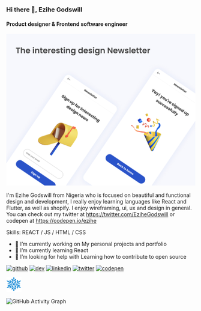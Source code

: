 ### Hi there 👋, Ezihe Godswill
#### Product designer & Frontend software engineer
![Product designer & Frontend software engineer](https://github.com/ezihe-godswill/ezihe-godswill/blob/main/Poster02.jpg)

I'm Ezihe Godswill from Nigeria who is focused on beautiful and functional design and development, I really enjoy learning languages like React and Flutter, as well as shopify. I enjoy wireframing, ui, ux and design in general. You can check out my twitter at https://twitter.com/EziheGodswill or codepen at https://codepen.io/ezihe

Skills: REACT / JS / HTML / CSS

- 🔭 I’m currently working on My personal projects and portfolio 
- 🌱 I’m currently learning React  
- 🤔 I’m looking for help with Learning how to contribute to open source 


[<img src='https://cdn.jsdelivr.net/npm/simple-icons@3.0.1/icons/github.svg' alt='github' height='40'>](https://github.com/ezihe-godswill)  [<img src='https://cdn.jsdelivr.net/npm/simple-icons@3.0.1/icons/dev-dot-to.svg' alt='dev' height='40'>](https://dev.to/ezihegodswill)  [<img src='https://cdn.jsdelivr.net/npm/simple-icons@3.0.1/icons/linkedin.svg' alt='linkedin' height='40'>](https://www.linkedin.com/in/ezihe-godswill/)  [<img src='https://cdn.jsdelivr.net/npm/simple-icons@3.0.1/icons/twitter.svg' alt='twitter' height='40'>](https://twitter.com/EziheGodswill)  [<img src='https://cdn.jsdelivr.net/npm/simple-icons@3.0.1/icons/codepen.svg' alt='codepen' height='40'>](https://codepen.io/ezihe)  

<a href='https://archiveprogram.github.com/'><img src='https://raw.githubusercontent.com/acervenky/animated-github-badges/master/assets/acbadge.gif' width='40' height='40'></a> 

![GitHub Activity Graph](https://activity-graph.herokuapp.com/graph?username=ezihe-godswill)  

